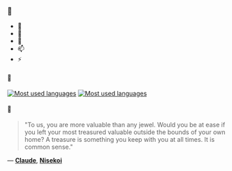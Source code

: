 ### 👋

- 🔭
- 🌱
- 💬
- 📫
- ⚡

#### 🧏

[![Most used languages](https://github-readme-stats-aynah.vercel.app/api/top-langs/?username=aynh&theme=solarized-dark&langs_count=6&layout=compact&hide_title=true)](https://github.com/anuraghazra/github-readme-stats#gh-dark-mode-only)
[![Most used languages](https://github-readme-stats-aynah.vercel.app/api/top-langs/?username=aynh&theme=solarized-light&langs_count=6&layout=compact&hide_title=true)](https://github.com/anuraghazra/github-readme-stats#gh-light-mode-only)

#### 💬

> "To us, you are more valuable than any jewel. Would you be at ease if you left your most treasured valuable outside the bounds of your own home? A treasure is something you keep with you at all times. It is common sense."

&mdash; [**Claude**](https://myanimelist.net/character.php?q=Claude&cat=character), [**Nisekoi**](https://myanimelist.net/search/all?q=Nisekoi&cat=all)
